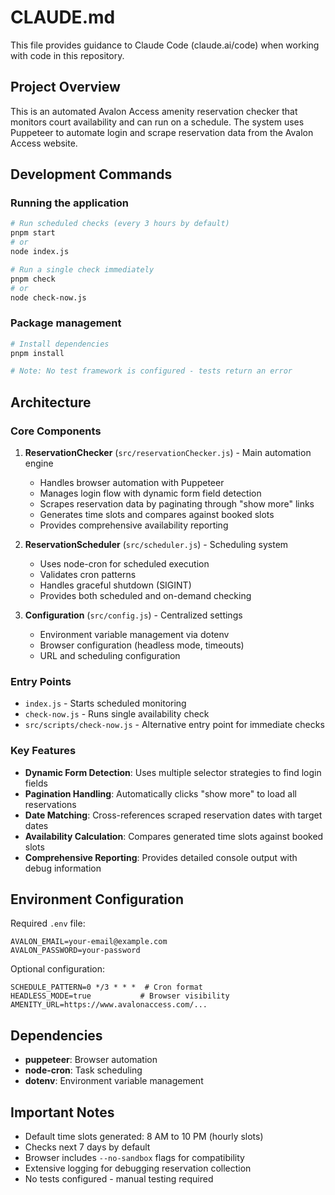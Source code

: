 # CLAUDE.md

This file provides guidance to Claude Code (claude.ai/code) when working with code in this repository.

## Project Overview

This is an automated Avalon Access amenity reservation checker that monitors court availability and can run on a schedule. The system uses Puppeteer to automate login and scrape reservation data from the Avalon Access website.

## Development Commands

### Running the application
```bash
# Run scheduled checks (every 3 hours by default)
pnpm start
# or
node index.js

# Run a single check immediately
pnpm check
# or
node check-now.js
```

### Package management
```bash
# Install dependencies
pnpm install

# Note: No test framework is configured - tests return an error
```

## Architecture

### Core Components

1. **ReservationChecker** (`src/reservationChecker.js`) - Main automation engine
   - Handles browser automation with Puppeteer
   - Manages login flow with dynamic form field detection
   - Scrapes reservation data by paginating through "show more" links
   - Generates time slots and compares against booked slots
   - Provides comprehensive availability reporting

2. **ReservationScheduler** (`src/scheduler.js`) - Scheduling system
   - Uses node-cron for scheduled execution
   - Validates cron patterns
   - Handles graceful shutdown (SIGINT)
   - Provides both scheduled and on-demand checking

3. **Configuration** (`src/config.js`) - Centralized settings
   - Environment variable management via dotenv
   - Browser configuration (headless mode, timeouts)
   - URL and scheduling configuration

### Entry Points

- `index.js` - Starts scheduled monitoring
- `check-now.js` - Runs single availability check
- `src/scripts/check-now.js` - Alternative entry point for immediate checks

### Key Features

- **Dynamic Form Detection**: Uses multiple selector strategies to find login fields
- **Pagination Handling**: Automatically clicks "show more" to load all reservations
- **Date Matching**: Cross-references scraped reservation dates with target dates
- **Availability Calculation**: Compares generated time slots against booked slots
- **Comprehensive Reporting**: Provides detailed console output with debug information

## Environment Configuration

Required `.env` file:
```env
AVALON_EMAIL=your-email@example.com
AVALON_PASSWORD=your-password
```

Optional configuration:
```env
SCHEDULE_PATTERN=0 */3 * * *  # Cron format
HEADLESS_MODE=true           # Browser visibility
AMENITY_URL=https://www.avalonaccess.com/...
```

## Dependencies

- **puppeteer**: Browser automation
- **node-cron**: Task scheduling
- **dotenv**: Environment variable management

## Important Notes

- Default time slots generated: 8 AM to 10 PM (hourly slots)
- Checks next 7 days by default
- Browser includes `--no-sandbox` flags for compatibility
- Extensive logging for debugging reservation collection
- No tests configured - manual testing required